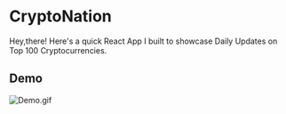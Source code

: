 # CryptoNation

Hey,there!
Here's a quick React App I built to showcase Daily Updates on Top 100 Cryptocurrencies.

## Demo

![Demo.gif](https://drive.google.com/file/d/1mkKkQDTQwtoPMVkuKaKFV64aUPqiIA0M/view?usp=sharing)
